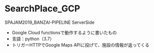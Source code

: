 # SearchPlace_GCP
SPAJAM2019_BANZAI-PIPELINE ServerSide

- Google Cloud functionsで動作するように書いたもの
- 言語：python（3.7）
- トリガーHTTPでGoogle Maps APIに投げて、施設の情報が返ってくる
